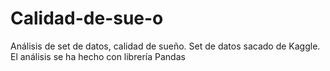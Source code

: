 # Calidad-de-sue-o
Análisis de set de datos, calidad de sueño. Set de datos sacado de Kaggle. El análisis se ha hecho con librería Pandas
